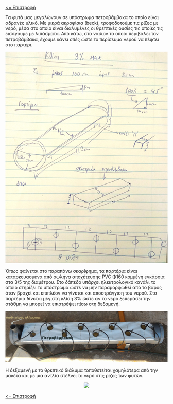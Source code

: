 <a href="../README.md"><= Επιστροφή</a><br>

<p>Τα φυτά μας μεγαλώνουν σε υπόστρωμα πετροβάμβακα το οποίο είναι αδρανές υλικό. Με μικρά ακροφίσια (beck), τροφοδοτούμε τις ρίζες με νερό, μέσα στο οποίο είναι διαλυμένες οι θρεπτικές ουσίες τις οποίες τις εισάγουμε με λιπάσματα. Από κάτω, στο νάιλον το οποίο περιβάλει τον πετροβάμβακα, έχουμε κάνει οπές ώστε το περίσευμα νερού να πέφτει στο παρτέρι.</p>
  <p align="center"><img src="../resources/images/potisma_skarifima.jpg" width="600"></p>
<p>Όπως φαίνεται στο παραπάνω σκαρίφημα, τα παρτέρια είναι κατασκευασμένα από σωλήνα αποχέτευσης PVC Φ160 κομμένη εγκάρσια στα 3/5 της διαμέτρου. Στο δάπεδο υπάρχει ηλεκτρολογικό κανάλι το οποίο στηρίζει το υπόστρωμα ώστε να μην παραμορφωθεί από το βάρος όταν βραχεί και επιπλέον να γίνεται και αποστράγγιση του νερού. Στα παρτέρια δίνεται μέγιστη κλίση 3% ώστε αν το νερό ξεπεράσει την στάθμη να μπορεί να επιστρέψει πίσω στη δεξαμενή.</p>
  <p align="center"><img src="../resources/images/parteri.jpg" width="600"></p>
<p>Η δεξαμενή με το θρεπτικό διάλυμα τοποθετείται χαμηλότερα από την μακέτα και με μια αντλία στέλνει το νερό στις ρίζες των φυτών.</p>
  <p align="center"><img src="../resources/images/dexameni.jpg" width="600"></p>
  <a href="../README.md"><= Επιστροφή</a><br>
